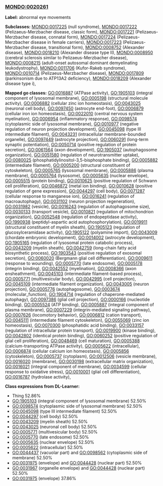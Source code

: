 
### [MONDO:0020261](http://purl.obolibrary.org/obo/MONDO_0020261)
**Label:** abnormal eye movements

**Subclasses:** [MONDO:0017225](http://purl.obolibrary.org/obo/MONDO_0017225) (null syndrome), [MONDO:0017222](http://purl.obolibrary.org/obo/MONDO_0017222) (Pelizaeus-Merzbacher disease, classic form), [MONDO:0017221](http://purl.obolibrary.org/obo/MONDO_0017221) (Pelizaeus-Merzbacher disease, connatal form), [MONDO:0017224](http://purl.obolibrary.org/obo/MONDO_0017224) (Pelizaeus-Merzbacher disease in female carriers), [MONDO:0017223](http://purl.obolibrary.org/obo/MONDO_0017223) (Pelizaeus-Merzbacher disease, transitional form), [MONDO:0008752](http://purl.obolibrary.org/obo/MONDO_0008752) (Alexander disease), [MONDO:0018210](http://purl.obolibrary.org/obo/MONDO_0018210) (Alexander disease type II), [MONDO:0008950](http://purl.obolibrary.org/obo/MONDO_0008950) (cerebral sclerosis similar to Pelizaeus-Merzbacher disease), [MONDO:0008215](http://purl.obolibrary.org/obo/MONDO_0008215) (adult-onset autosomal dominant demyelinating leukodystrophy), [MONDO:0011706](http://purl.obolibrary.org/obo/MONDO_0011706) (Kufor-Rakeb syndrome), [MONDO:0010714](http://purl.obolibrary.org/obo/MONDO_0010714) (Pelizaeus-Merzbacher disease), [MONDO:0017809](http://purl.obolibrary.org/obo/MONDO_0017809) (parkinsonism due to ATP13A2 deficiency), [MONDO:0018209](http://purl.obolibrary.org/obo/MONDO_0018209) (Alexander disease type i), 

**Mapped go classes:** [GO:0016887](http://purl.obolibrary.org/obo/GO_0016887) (ATPase activity), [GO:1905103](http://purl.obolibrary.org/obo/GO_1905103) (integral component of lysosomal membrane), [GO:0005198](http://purl.obolibrary.org/obo/GO_0005198) (structural molecule activity), [GO:0006882](http://purl.obolibrary.org/obo/GO_0006882) (cellular zinc ion homeostasis), [GO:0043025](http://purl.obolibrary.org/obo/GO_0043025) (neuronal cell body), [GO:0097450](http://purl.obolibrary.org/obo/GO_0097450) (astrocyte end-foot), [GO:0006879](http://purl.obolibrary.org/obo/GO_0006879) (cellular iron ion homeostasis), [GO:0022010](http://purl.obolibrary.org/obo/GO_0022010) (central nervous system myelination), [GO:0006954](http://purl.obolibrary.org/obo/GO_0006954) (inflammatory response), [GO:0098574](http://purl.obolibrary.org/obo/GO_0098574) (cytoplasmic side of lysosomal membrane), [GO:0010977](http://purl.obolibrary.org/obo/GO_0010977) (negative regulation of neuron projection development), [GO:0045098](http://purl.obolibrary.org/obo/GO_0045098) (type III intermediate filament), [GO:0043231](http://purl.obolibrary.org/obo/GO_0043231) (intracellular membrane-bounded organelle), [GO:0097449](http://purl.obolibrary.org/obo/GO_0097449) (astrocyte projection), [GO:0060291](http://purl.obolibrary.org/obo/GO_0060291) (long-term synaptic potentiation), [GO:0050714](http://purl.obolibrary.org/obo/GO_0050714) (positive regulation of protein secretion), [GO:0061564](http://purl.obolibrary.org/obo/GO_0061564) (axon development), [GO:1905037](http://purl.obolibrary.org/obo/GO_1905037) (autophagosome organization), [GO:0051580](http://purl.obolibrary.org/obo/GO_0051580) (regulation of neurotransmitter uptake), [GO:0080025](http://purl.obolibrary.org/obo/GO_0080025) (phosphatidylinositol-3,5-bisphosphate binding), [GO:0005882](http://purl.obolibrary.org/obo/GO_0005882) (intermediate filament), [GO:0005200](http://purl.obolibrary.org/obo/GO_0005200) (structural constituent of cytoskeleton), [GO:0005765](http://purl.obolibrary.org/obo/GO_0005765) (lysosomal membrane), [GO:0005886](http://purl.obolibrary.org/obo/GO_0005886) (plasma membrane), [GO:0005764](http://purl.obolibrary.org/obo/GO_0005764) (lysosome), [GO:0005635](http://purl.obolibrary.org/obo/GO_0005635) (nuclear envelope), [GO:0005515](http://purl.obolibrary.org/obo/GO_0005515) (protein binding), [GO:0010625](http://purl.obolibrary.org/obo/GO_0010625) (positive regulation of Schwann cell proliferation), [GO:0046872](http://purl.obolibrary.org/obo/GO_0046872) (metal ion binding), [GO:0010628](http://purl.obolibrary.org/obo/GO_0010628) (positive regulation of gene expression), [GO:0044297](http://purl.obolibrary.org/obo/GO_0044297) (cell body), [GO:0071287](http://purl.obolibrary.org/obo/GO_0071287) (cellular response to manganese ion), [GO:0016241](http://purl.obolibrary.org/obo/GO_0016241) (regulation of macroautophagy), [GO:0031102](http://purl.obolibrary.org/obo/GO_0031102) (neuron projection regeneration), [GO:0031982](http://purl.obolibrary.org/obo/GO_0031982) (vesicle), [GO:0016243](http://purl.obolibrary.org/obo/GO_0016243) (regulation of autophagosome size), [GO:0030133](http://purl.obolibrary.org/obo/GO_0030133) (transport vesicle), [GO:0010821](http://purl.obolibrary.org/obo/GO_0010821) (regulation of mitochondrion organization), [GO:0052548](http://purl.obolibrary.org/obo/GO_0052548) (regulation of endopeptidase activity), [GO:1990938](http://purl.obolibrary.org/obo/GO_1990938) (peptidyl-aspartic acid autophosphorylation), [GO:0019911](http://purl.obolibrary.org/obo/GO_0019911) (structural constituent of myelin sheath), [GO:1905123](http://purl.obolibrary.org/obo/GO_1905123) (regulation of glucosylceramidase activity), [GO:1905122](http://purl.obolibrary.org/obo/GO_1905122) (polyamine import), [GO:0043009](http://purl.obolibrary.org/obo/GO_0043009) (chordate embryonic development), [GO:0014002](http://purl.obolibrary.org/obo/GO_0014002) (astrocyte development), [GO:1905165](http://purl.obolibrary.org/obo/GO_1905165) (regulation of lysosomal protein catabolic process), [GO:0043209](http://purl.obolibrary.org/obo/GO_0043209) (myelin sheath), [GO:0042759](http://purl.obolibrary.org/obo/GO_0042759) (long-chain fatty acid biosynthetic process), [GO:1903543](http://purl.obolibrary.org/obo/GO_1903543) (positive regulation of exosomal secretion), [GO:0060020](http://purl.obolibrary.org/obo/GO_0060020) (Bergmann glial cell differentiation), [GO:0009611](http://purl.obolibrary.org/obo/GO_0009611) (response to wounding), [GO:0005770](http://purl.obolibrary.org/obo/GO_0005770) (late endosome), [GO:0005178](http://purl.obolibrary.org/obo/GO_0005178) (integrin binding), [GO:0042552](http://purl.obolibrary.org/obo/GO_0042552) (myelination), [GO:0008366](http://purl.obolibrary.org/obo/GO_0008366) (axon ensheathment), [GO:0045103](http://purl.obolibrary.org/obo/GO_0045103) (intermediate filament-based process), [GO:0005771](http://purl.obolibrary.org/obo/GO_0005771) (multivesicular body), [GO:0042995](http://purl.obolibrary.org/obo/GO_0042995) (cell projection), [GO:0045109](http://purl.obolibrary.org/obo/GO_0045109) (intermediate filament organization), [GO:0043005](http://purl.obolibrary.org/obo/GO_0043005) (neuron projection), [GO:0005776](http://purl.obolibrary.org/obo/GO_0005776) (autophagosome), [GO:0003674](http://purl.obolibrary.org/obo/GO_0003674) (molecular_function), [GO:1904714](http://purl.obolibrary.org/obo/GO_1904714) (regulation of chaperone-mediated autophagy), [GO:0097386](http://purl.obolibrary.org/obo/GO_0097386) (glial cell projection), [GO:0000166](http://purl.obolibrary.org/obo/GO_0000166) (nucleotide binding), [GO:0005524](http://purl.obolibrary.org/obo/GO_0005524) (ATP binding), [GO:0005887](http://purl.obolibrary.org/obo/GO_0005887) (integral component of plasma membrane), [GO:0007229](http://purl.obolibrary.org/obo/GO_0007229) (integrin-mediated signaling pathway), [GO:0007626](http://purl.obolibrary.org/obo/GO_0007626) (locomotory behavior), [GO:0006812](http://purl.obolibrary.org/obo/GO_0006812) (cation transport), [GO:0045111](http://purl.obolibrary.org/obo/GO_0045111) (intermediate filament cytoskeleton), [GO:0055069](http://purl.obolibrary.org/obo/GO_0055069) (zinc ion homeostasis), [GO:0070300](http://purl.obolibrary.org/obo/GO_0070300) (phosphatidic acid binding), [GO:0033157](http://purl.obolibrary.org/obo/GO_0033157) (regulation of intracellular protein transport), [GO:0019900](http://purl.obolibrary.org/obo/GO_0019900) (kinase binding), [GO:0042802](http://purl.obolibrary.org/obo/GO_0042802) (identical protein binding), [GO:0060252](http://purl.obolibrary.org/obo/GO_0060252) (positive regulation of glial cell proliferation), [GO:0048469](http://purl.obolibrary.org/obo/GO_0048469) (cell maturation), [GO:0005388](http://purl.obolibrary.org/obo/GO_0005388) (calcium-transporting ATPase activity), [GO:0005622](http://purl.obolibrary.org/obo/GO_0005622) (intracellular), [GO:0006874](http://purl.obolibrary.org/obo/GO_0006874) (cellular calcium ion homeostasis), [GO:0005856](http://purl.obolibrary.org/obo/GO_0005856) (cytoskeleton), [GO:0005737](http://purl.obolibrary.org/obo/GO_0005737) (cytoplasm), [GO:0012506](http://purl.obolibrary.org/obo/GO_0012506) (vesicle membrane), [GO:0016020](http://purl.obolibrary.org/obo/GO_0016020) (membrane), [GO:0030198](http://purl.obolibrary.org/obo/GO_0030198) (extracellular matrix organization), [GO:0016021](http://purl.obolibrary.org/obo/GO_0016021) (integral component of membrane), [GO:0034599](http://purl.obolibrary.org/obo/GO_0034599) (cellular response to oxidative stress), [GO:0010001](http://purl.obolibrary.org/obo/GO_0010001) (glial cell differentiation), [GO:0016787](http://purl.obolibrary.org/obo/GO_0016787) (hydrolase activity), 

**Class expressions from DL-Learner:**

- Thing 52.86%
- [GO:1905103](http://purl.obolibrary.org/obo/GO_1905103) (integral component of lysosomal membrane) 52.50%
- [GO:0098574](http://purl.obolibrary.org/obo/GO_0098574) (cytoplasmic side of lysosomal membrane) 52.50%
- [GO:0045098](http://purl.obolibrary.org/obo/GO_0045098) (type III intermediate filament) 52.50%
- [GO:0044297](http://purl.obolibrary.org/obo/GO_0044297) (cell body) 52.50%
- [GO:0043209](http://purl.obolibrary.org/obo/GO_0043209) (myelin sheath) 52.50%
- [GO:0043025](http://purl.obolibrary.org/obo/GO_0043025) (neuronal cell body) 52.50%
- [GO:0005771](http://purl.obolibrary.org/obo/GO_0005771) (multivesicular body) 52.50%
- [GO:0005770](http://purl.obolibrary.org/obo/GO_0005770) (late endosome) 52.50%
- [GO:0005635](http://purl.obolibrary.org/obo/GO_0005635) (nuclear envelope) 52.50%
- [GO:0005622](http://purl.obolibrary.org/obo/GO_0005622) (intracellular) 52.50%
- [GO:0044437](http://purl.obolibrary.org/obo/GO_0044437) (vacuolar part) and [GO:0098562](http://purl.obolibrary.org/obo/GO_0098562) (cytoplasmic side of membrane) 52.50%
- [GO:0031975](http://purl.obolibrary.org/obo/GO_0031975) (envelope) and [GO:0044428](http://purl.obolibrary.org/obo/GO_0044428) (nuclear part) 52.50%
- [GO:0031967](http://purl.obolibrary.org/obo/GO_0031967) (organelle envelope) and [GO:0044428](http://purl.obolibrary.org/obo/GO_0044428) (nuclear part) 52.50%
- [GO:0031975](http://purl.obolibrary.org/obo/GO_0031975) (envelope) 37.86%


